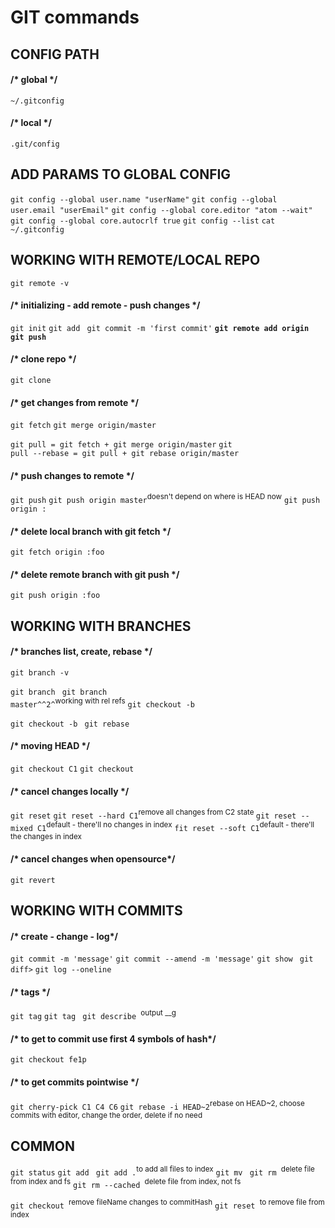 <h1>GIT commands</h1>
<!-- =========================== -->
<h2>CONFIG PATH</h2>
<h4>/* global */</h4>
<code>~/.gitconfig</code>
<h4>/* local */</h4>
<code>.git/config</code>

<!-- =========================== -->
<h2>ADD PARAMS TO GLOBAL CONFIG</h2>
<code>git config --global user.name "userName"</code>
<code>git config --global user.email "userEmail"</code>
<code>git config --global core.editor "atom --wait"</code>
<code>git config --global core.autocrlf true</code>
<code>git config --list</code>
<code>cat ~/.gitconfig</code>
<!-- =========================== -->
<h2>WORKING WITH REMOTE/LOCAL REPO</h2>
<code>git remote -v</code>

<h4>/* initializing - add remote - push changes */</h4>
<code>git init</code>
<code>git add <filename></code>
<code>git commit -m 'first commit'</code>
<code><b>git remote add origin <ref></b></code>
<code><b>git push</b></code>

<h4>/* clone repo */</h4>
<code>git clone <remote><branch> <ref></code>

<h4>/* get changes from remote */</h4>
<code>git fetch</code>
<code>git merge origin/master</code>

<code>git pull = git fetch + git merge origin/master</code>
<code>git pull --rebase = git pull + git rebase origin/master</code>

<h4>/* push changes to remote */</h4>
<code>git push</code>
<code>git push origin master</code><sup>doesn't depend on where is HEAD now</sup>
<code>git push origin <src>:<dest> </code>

<h4>/* delete local branch with git fetch */</h4>
<code>git fetch origin :foo</code>
<h4>/* delete remote branch with git push */</h4>
<code>git push origin :foo</code>

<!-- =========================== -->
<h2>WORKING WITH BRANCHES</h2>
<h4>/* branches list, create, rebase */</h4>
<code>git branch -v</code>

<code>git branch <branchName></code>
<code>git branch <branchName> master^^2^</code><sup>working with rel refs</sup>
<code>git checkout -b <branchName></code>

<code>git checkout -b <branchName></code>
<code>git rebase <mainBranch><rebasingBranch></code>

<h4>/* moving HEAD */</h4>
<code>git checkout C1</code>
<code>git checkout <branchName></code>

<h4>/* cancel changes locally */</h4>
<code>git reset</code>
<code>git reset --hard C1</code><sup>remove all changes from C2 state </sup>
<code>git reset --mixed C1</code><sup>default - there'll no changes in index</sup>
<code>fit reset --soft C1</code><sup>default - there'll the changes in index</sup>
<h4>/* cancel changes when opensource*/</h4>
<code>git revert</code>

<!-- =========================== -->
<h2>WORKING WITH COMMITS</h2>
<h4>/* create - change - log*/</h4>
<code>git commit -m 'message'</code>
<code>git commit --amend -m 'message'</code>
<code>git show <commitHash></code>
<code>git diff></code>
<code>git log --oneline </code>

<h4>/* tags */</h4>
<code>git tag</code>
<code>git tag <tagName><commitHash></code>
<code>git describe <ref></code><sup>output <tag>_<numCommits>_g<hash></sup>

<h4>/* to get to commit use first 4 symbols of hash*/</h4>
<code>git checkout fe1p</code>

<h4>/* to get commits pointwise */</h4>
<code>git cherry-pick C1 C4 C6</code>
<code>git rebase -i HEAD~2</code><sup>rebase on HEAD~2, choose commits with editor, change the order, delete if no need</sup>

<!-- =========================== -->
<h2>COMMON</h2>
<code>git status</code>
<code>git add <fileName></code>
<code>git add .</code><sup>to add all files to index</sup>
<code>git mv <fileName><directory></code>
<code>git rm <fileName></code><sup>delete file from index and fs</sup>
<code>git rm --cached <fileName></code><sup>delete file from index, not fs</sup>

<code>git checkout <commitHash><fileName></code><sup>remove fileName changes to commitHash</sup>
<code>git reset <fileName></code><sup>to remove file from index</sup>
